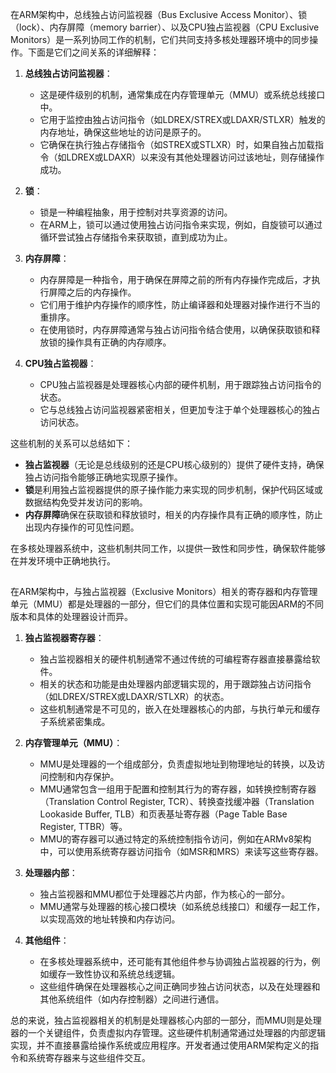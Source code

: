 在ARM架构中，总线独占访问监视器（Bus Exclusive Access Monitor）、锁（lock）、内存屏障（memory barrier）、以及CPU独占监视器（CPU Exclusive Monitors）是一系列协同工作的机制，它们共同支持多核处理器环境中的同步操作。下面是它们之间关系的详细解释：

1. **总线独占访问监视器**：
   - 这是硬件级别的机制，通常集成在内存管理单元（MMU）或系统总线接口中。
   - 它用于监控由独占访问指令（如LDREX/STREX或LDAXR/STLXR）触发的内存地址，确保这些地址的访问是原子的。
   - 它确保在执行独占存储指令（如STREX或STLXR）时，如果自独占加载指令（如LDREX或LDAXR）以来没有其他处理器访问过该地址，则存储操作成功。

2. **锁**：
   - 锁是一种编程抽象，用于控制对共享资源的访问。
   - 在ARM上，锁可以通过使用独占访问指令来实现，例如，自旋锁可以通过循环尝试独占存储指令来获取锁，直到成功为止。

3. **内存屏障**：
   - 内存屏障是一种指令，用于确保在屏障之前的所有内存操作完成后，才执行屏障之后的内存操作。
   - 它们用于维护内存操作的顺序性，防止编译器和处理器对操作进行不当的重排序。
   - 在使用锁时，内存屏障通常与独占访问指令结合使用，以确保获取锁和释放锁的操作具有正确的内存顺序。

4. **CPU独占监视器**：
   - CPU独占监视器是处理器核心内部的硬件机制，用于跟踪独占访问指令的状态。
   - 它与总线独占访问监视器紧密相关，但更加专注于单个处理器核心的独占访问状态。

这些机制的关系可以总结如下：

- **独占监视器**（无论是总线级别的还是CPU核心级别的）提供了硬件支持，确保独占访问指令能够正确地实现原子操作。
- **锁**是利用独占监视器提供的原子操作能力来实现的同步机制，保护代码区域或数据结构免受并发访问的影响。
- **内存屏障**确保在获取锁和释放锁时，相关的内存操作具有正确的顺序性，防止出现内存操作的可见性问题。

在多核处理器系统中，这些机制共同工作，以提供一致性和同步性，确保软件能够在并发环境中正确地执行。

## 
在ARM架构中，与独占监视器（Exclusive Monitors）相关的寄存器和内存管理单元（MMU）都是处理器的一部分，但它们的具体位置和实现可能因ARM的不同版本和具体的处理器设计而异。

1. **独占监视器寄存器**：
   - 独占监视器相关的硬件机制通常不通过传统的可编程寄存器直接暴露给软件。
   - 相关的状态和功能是由处理器内部逻辑实现的，用于跟踪独占访问指令（如LDREX/STREX或LDAXR/STLXR）的状态。
   - 这些机制通常是不可见的，嵌入在处理器核心的内部，与执行单元和缓存子系统紧密集成。

2. **内存管理单元（MMU）**：
   - MMU是处理器的一个组成部分，负责虚拟地址到物理地址的转换，以及访问控制和内存保护。
   - MMU通常包含一组用于配置和控制其行为的寄存器，如转换控制寄存器（Translation Control Register, TCR）、转换查找缓冲器（Translation Lookaside Buffer, TLB）和页表基址寄存器（Page Table Base Register, TTBR）等。
   - MMU的寄存器可以通过特定的系统控制指令访问，例如在ARMv8架构中，可以使用系统寄存器访问指令（如MSR和MRS）来读写这些寄存器。

3. **处理器内部**：
   - 独占监视器和MMU都位于处理器芯片内部，作为核心的一部分。
   - MMU通常与处理器的核心接口模块（如系统总线接口）和缓存一起工作，以实现高效的地址转换和内存访问。

4. **其他组件**：
   - 在多核处理器系统中，还可能有其他组件参与协调独占监视器的行为，例如缓存一致性协议和系统总线逻辑。
   - 这些组件确保在处理器核心之间正确同步独占访问状态，以及在处理器和其他系统组件（如内存控制器）之间进行通信。

总的来说，独占监视器相关的机制是处理器核心内部的一部分，而MMU则是处理器的一个关键组件，负责虚拟内存管理。这些硬件机制通常通过处理器的内部逻辑实现，并不直接暴露给操作系统或应用程序。开发者通过使用ARM架构定义的指令和系统寄存器来与这些组件交互。